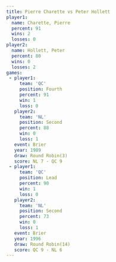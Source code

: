 ```yaml
---
title: Pierre Charette vs Peter Hollett
player1:                
  name: Charette, Pierre
  percent: 91           
  wins: 2               
  losses: 0             
player2:                
  name: Hollett, Peter  
  percent: 80           
  wins: 0               
  losses: 2             
games:
 - player1:          
     team: 'QC'      
     position: Fourth
     percent: 91     
     win: 1          
     loss: 0         
   player2:          
     team: 'NL'      
     position: Second
     percent: 88     
     win: 0          
     loss: 1         
   event: Brier        
   year: 1989          
   draw: Round Robin(3)
   score: NL 7 - QC 9  
 - player1:        
     team: 'QC'    
     position: Lead
     percent: 90   
     win: 1        
     loss: 0       
   player2:          
     team: 'NL'      
     position: Second
     percent: 73     
     win: 0          
     loss: 1         
   event: Brier         
   year: 1996           
   draw: Round Robin(14)
   score: QC 9 - NL 6   
---
```

